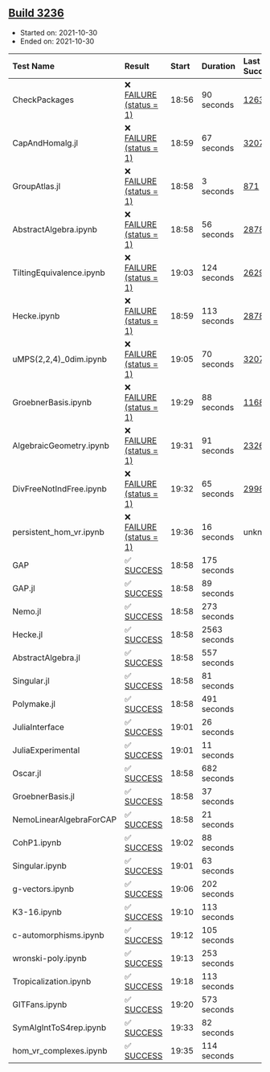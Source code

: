 ## [Build 3236](https://oscarci.mathematik.uni-kl.de/job/oscar-stable/3236/)

* Started on: 2021-10-30
* Ended on: 2021-10-30

| Test Name    | Result | Start | Duration | Last Success | First Failure |
|:-------------|:-------|:------|:---------|:-------------|:--------------|
| CheckPackages | ❌ [FAILURE (status = 1)](https://oscarci.mathematik.uni-kl.de/job/oscar-stable/3236/artifact/logs/build-3236/CheckPackages.log) | 18:56 | 90 seconds | [1263](https://oscarci.mathematik.uni-kl.de/job/oscar-stable/1263/) | [1264](https://oscarci.mathematik.uni-kl.de/job/oscar-stable/1264/) |
| CapAndHomalg.jl | ❌ [FAILURE (status = 1)](https://oscarci.mathematik.uni-kl.de/job/oscar-stable/3236/artifact/logs/build-3236/CapAndHomalg.jl.log) | 18:59 | 67 seconds | [3207](https://oscarci.mathematik.uni-kl.de/job/oscar-stable/3207/) | [3208](https://oscarci.mathematik.uni-kl.de/job/oscar-stable/3208/) |
| GroupAtlas.jl | ❌ [FAILURE (status = 1)](https://oscarci.mathematik.uni-kl.de/job/oscar-stable/3236/artifact/logs/build-3236/GroupAtlas.jl.log) | 18:58 | 3 seconds | [871](https://oscarci.mathematik.uni-kl.de/job/oscar-stable/871/) | [872](https://oscarci.mathematik.uni-kl.de/job/oscar-stable/872/) |
| AbstractAlgebra.ipynb | ❌ [FAILURE (status = 1)](https://oscarci.mathematik.uni-kl.de/job/oscar-stable/3236/artifact/logs/build-3236/AbstractAlgebra.ipynb.log) | 18:58 | 56 seconds | [2878](https://oscarci.mathematik.uni-kl.de/job/oscar-stable/2878/) | [2879](https://oscarci.mathematik.uni-kl.de/job/oscar-stable/2879/) |
| TiltingEquivalence.ipynb | ❌ [FAILURE (status = 1)](https://oscarci.mathematik.uni-kl.de/job/oscar-stable/3236/artifact/logs/build-3236/TiltingEquivalence.ipynb.log) | 19:03 | 124 seconds | [2629](https://oscarci.mathematik.uni-kl.de/job/oscar-stable/2629/) | [2630](https://oscarci.mathematik.uni-kl.de/job/oscar-stable/2630/) |
| Hecke.ipynb | ❌ [FAILURE (status = 1)](https://oscarci.mathematik.uni-kl.de/job/oscar-stable/3236/artifact/logs/build-3236/Hecke.ipynb.log) | 18:59 | 113 seconds | [2878](https://oscarci.mathematik.uni-kl.de/job/oscar-stable/2878/) | [2879](https://oscarci.mathematik.uni-kl.de/job/oscar-stable/2879/) |
| uMPS(2,2,4)_0dim.ipynb | ❌ [FAILURE (status = 1)](https://oscarci.mathematik.uni-kl.de/job/oscar-stable/3236/artifact/logs/build-3236/uMPS-2-2-4-_0dim.ipynb.log) | 19:05 | 70 seconds | [3207](https://oscarci.mathematik.uni-kl.de/job/oscar-stable/3207/) | [3208](https://oscarci.mathematik.uni-kl.de/job/oscar-stable/3208/) |
| GroebnerBasis.ipynb | ❌ [FAILURE (status = 1)](https://oscarci.mathematik.uni-kl.de/job/oscar-stable/3236/artifact/logs/build-3236/GroebnerBasis.ipynb.log) | 19:29 | 88 seconds | [1168](https://oscarci.mathematik.uni-kl.de/job/oscar-stable/1168/) | [1169](https://oscarci.mathematik.uni-kl.de/job/oscar-stable/1169/) |
| AlgebraicGeometry.ipynb | ❌ [FAILURE (status = 1)](https://oscarci.mathematik.uni-kl.de/job/oscar-stable/3236/artifact/logs/build-3236/AlgebraicGeometry.ipynb.log) | 19:31 | 91 seconds | [2326](https://oscarci.mathematik.uni-kl.de/job/oscar-stable/2326/) | [2327](https://oscarci.mathematik.uni-kl.de/job/oscar-stable/2327/) |
| DivFreeNotIndFree.ipynb | ❌ [FAILURE (status = 1)](https://oscarci.mathematik.uni-kl.de/job/oscar-stable/3236/artifact/logs/build-3236/DivFreeNotIndFree.ipynb.log) | 19:32 | 65 seconds | [2998](https://oscarci.mathematik.uni-kl.de/job/oscar-stable/2998/) | [2999](https://oscarci.mathematik.uni-kl.de/job/oscar-stable/2999/) |
| persistent_hom_vr.ipynb | ❌ [FAILURE (status = 1)](https://oscarci.mathematik.uni-kl.de/job/oscar-stable/3236/artifact/logs/build-3236/persistent_hom_vr.ipynb.log) | 19:36 | 16 seconds | unknown | unknown |
| GAP | ✅ [SUCCESS](https://oscarci.mathematik.uni-kl.de/job/oscar-stable/3236/artifact/logs/build-3236/GAP.log) | 18:58 | 175 seconds |  |  |
| GAP.jl | ✅ [SUCCESS](https://oscarci.mathematik.uni-kl.de/job/oscar-stable/3236/artifact/logs/build-3236/GAP.jl.log) | 18:58 | 89 seconds |  |  |
| Nemo.jl | ✅ [SUCCESS](https://oscarci.mathematik.uni-kl.de/job/oscar-stable/3236/artifact/logs/build-3236/Nemo.jl.log) | 18:58 | 273 seconds |  |  |
| Hecke.jl | ✅ [SUCCESS](https://oscarci.mathematik.uni-kl.de/job/oscar-stable/3236/artifact/logs/build-3236/Hecke.jl.log) | 18:58 | 2563 seconds |  |  |
| AbstractAlgebra.jl | ✅ [SUCCESS](https://oscarci.mathematik.uni-kl.de/job/oscar-stable/3236/artifact/logs/build-3236/AbstractAlgebra.jl.log) | 18:58 | 557 seconds |  |  |
| Singular.jl | ✅ [SUCCESS](https://oscarci.mathematik.uni-kl.de/job/oscar-stable/3236/artifact/logs/build-3236/Singular.jl.log) | 18:58 | 81 seconds |  |  |
| Polymake.jl | ✅ [SUCCESS](https://oscarci.mathematik.uni-kl.de/job/oscar-stable/3236/artifact/logs/build-3236/Polymake.jl.log) | 18:58 | 491 seconds |  |  |
| JuliaInterface | ✅ [SUCCESS](https://oscarci.mathematik.uni-kl.de/job/oscar-stable/3236/artifact/logs/build-3236/JuliaInterface.log) | 19:01 | 26 seconds |  |  |
| JuliaExperimental | ✅ [SUCCESS](https://oscarci.mathematik.uni-kl.de/job/oscar-stable/3236/artifact/logs/build-3236/JuliaExperimental.log) | 19:01 | 11 seconds |  |  |
| Oscar.jl | ✅ [SUCCESS](https://oscarci.mathematik.uni-kl.de/job/oscar-stable/3236/artifact/logs/build-3236/Oscar.jl.log) | 18:58 | 682 seconds |  |  |
| GroebnerBasis.jl | ✅ [SUCCESS](https://oscarci.mathematik.uni-kl.de/job/oscar-stable/3236/artifact/logs/build-3236/GroebnerBasis.jl.log) | 18:58 | 37 seconds |  |  |
| NemoLinearAlgebraForCAP | ✅ [SUCCESS](https://oscarci.mathematik.uni-kl.de/job/oscar-stable/3236/artifact/logs/build-3236/NemoLinearAlgebraForCAP.log) | 18:58 | 21 seconds |  |  |
| CohP1.ipynb | ✅ [SUCCESS](https://oscarci.mathematik.uni-kl.de/job/oscar-stable/3236/artifact/logs/build-3236/CohP1.ipynb.log) | 19:02 | 88 seconds |  |  |
| Singular.ipynb | ✅ [SUCCESS](https://oscarci.mathematik.uni-kl.de/job/oscar-stable/3236/artifact/logs/build-3236/Singular.ipynb.log) | 19:01 | 63 seconds |  |  |
| g-vectors.ipynb | ✅ [SUCCESS](https://oscarci.mathematik.uni-kl.de/job/oscar-stable/3236/artifact/logs/build-3236/g-vectors.ipynb.log) | 19:06 | 202 seconds |  |  |
| K3-16.ipynb | ✅ [SUCCESS](https://oscarci.mathematik.uni-kl.de/job/oscar-stable/3236/artifact/logs/build-3236/K3-16.ipynb.log) | 19:10 | 113 seconds |  |  |
| c-automorphisms.ipynb | ✅ [SUCCESS](https://oscarci.mathematik.uni-kl.de/job/oscar-stable/3236/artifact/logs/build-3236/c-automorphisms.ipynb.log) | 19:12 | 105 seconds |  |  |
| wronski-poly.ipynb | ✅ [SUCCESS](https://oscarci.mathematik.uni-kl.de/job/oscar-stable/3236/artifact/logs/build-3236/wronski-poly.ipynb.log) | 19:13 | 253 seconds |  |  |
| Tropicalization.ipynb | ✅ [SUCCESS](https://oscarci.mathematik.uni-kl.de/job/oscar-stable/3236/artifact/logs/build-3236/Tropicalization.ipynb.log) | 19:18 | 113 seconds |  |  |
| GITFans.ipynb | ✅ [SUCCESS](https://oscarci.mathematik.uni-kl.de/job/oscar-stable/3236/artifact/logs/build-3236/GITFans.ipynb.log) | 19:20 | 573 seconds |  |  |
| SymAlgIntToS4rep.ipynb | ✅ [SUCCESS](https://oscarci.mathematik.uni-kl.de/job/oscar-stable/3236/artifact/logs/build-3236/SymAlgIntToS4rep.ipynb.log) | 19:33 | 82 seconds |  |  |
| hom_vr_complexes.ipynb | ✅ [SUCCESS](https://oscarci.mathematik.uni-kl.de/job/oscar-stable/3236/artifact/logs/build-3236/hom_vr_complexes.ipynb.log) | 19:35 | 114 seconds |  |  |
